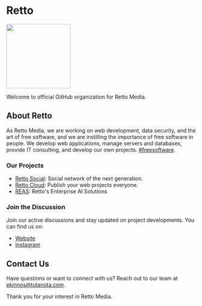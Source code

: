 # Retto
<img src="https://avatars.githubusercontent.com/u/126869909?s=200&v=4" width="170" height="170">

Welcome to official GitHub organization for Retto Media.

## About Retto
As Retto Media, we are working on web development, data security, and the art of free software, and we are instilling the importance of free software in people. We develop web applications, manage servers and databases, provide IT consulting, and develop our own projects. <a href="">#freesoftware</a>.

### Our Projects
- [Retto Social](): Social network of the next generation.
- [Retto Cloud](): Publish your web projects everyone.
- [REAS](): Retto's Enterprise AI Solutions

### Join the Discussion
Join our active discussions and stay updated on project developments. You can find us on:

- [Website](https://rettoit.com)
- [Instagram](https://instagram.com/rettoit)

## Contact Us
Have questions or want to connect with us? Reach out to our team at [ekinnos@tutanota.com](mailto:ekinnos@tutanota.com).

Thank you for your interest in Retto Media.
